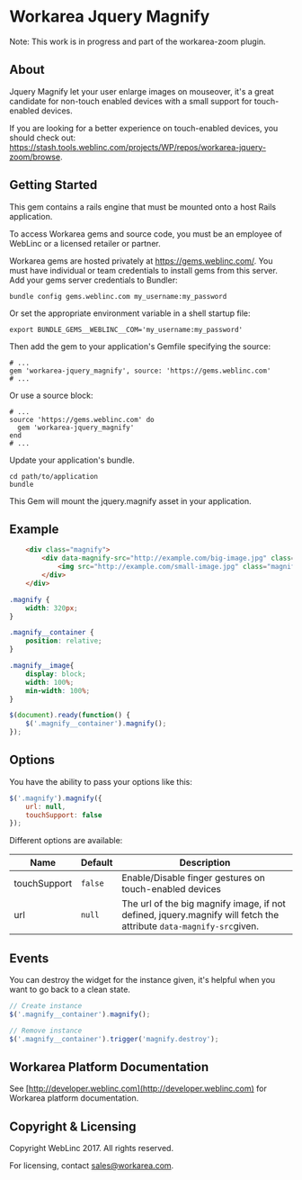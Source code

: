 Workarea Jquery Magnify
================================================================================

Note: This work is in progress and part of the workarea-zoom plugin.

About
--------------------------------------------------------------------------------
Jquery Magnify let your user enlarge images on mouseover, it's a great candidate for non-touch enabled devices with a small support for touch-enabled devices.

If you are looking for a better experience on touch-enabled devices, you should check out: https://stash.tools.weblinc.com/projects/WP/repos/workarea-jquery-zoom/browse.


Getting Started
--------------------------------------------------------------------------------

This gem contains a rails engine that must be mounted onto a host Rails application.

To access Workarea gems and source code, you must be an employee of WebLinc or a licensed retailer or partner.

Workarea gems are hosted privately at https://gems.weblinc.com/.
You must have individual or team credentials to install gems from this server. Add your gems server credentials to Bundler:

    bundle config gems.weblinc.com my_username:my_password

Or set the appropriate environment variable in a shell startup file:

    export BUNDLE_GEMS__WEBLINC__COM='my_username:my_password'

Then add the gem to your application's Gemfile specifying the source:

    # ...
    gem 'workarea-jquery_magnify', source: 'https://gems.weblinc.com'
    # ...

Or use a source block:

    # ...
    source 'https://gems.weblinc.com' do
      gem 'workarea-jquery_magnify'
    end
    # ...

Update your application's bundle.

    cd path/to/application
    bundle

This Gem will mount the jquery.magnify asset in your application.

Example
--------------------------------------------------------------------------------

```html
    <div class="magnify">
        <div data-magnify-src="http://example.com/big-image.jpg" class="magnify__container">
            <img src="http://example.com/small-image.jpg" class="magnify__image">
        </div>
    </div>
```

```css
.magnify {
    width: 320px;
}

.magnify__container {
    position: relative;
}

.magnify__image{
    display: block;
    width: 100%;
    min-width: 100%;
}
```

```javascript
$(document).ready(function() {
    $('.magnify__container').magnify();
});
```


Options
--------------------------------------------------------------------------------

You have the ability to pass your options like this:

```javascript
$('.magnify').magnify({
    url: null,
    touchSupport: false
});
```

Different options are available:

Name  | Default | Description
------------- | ------------- | -------------
touchSupport  | ```false``` | Enable/Disable finger gestures on touch-enabled devices
url | ```null``` | The url of the big magnify image, if not defined, jquery.magnify will fetch the attribute  ```data-magnify-src```given.

Events
--------------------------------------------------------------------------------

You can destroy the widget for the instance given, it's helpful when you want to go back to a clean state.

```javascript
// Create instance
$('.magnify__container').magnify();

// Remove instance
$('.magnify__container').trigger('magnify.destroy');
```

Workarea Platform Documentation
--------------------------------------------------------------------------------

See [http://developer.weblinc.com](http://developer.weblinc.com) for Workarea platform documentation.

Copyright & Licensing
--------------------------------------------------------------------------------

Copyright WebLinc 2017. All rights reserved.

For licensing, contact sales@workarea.com.
